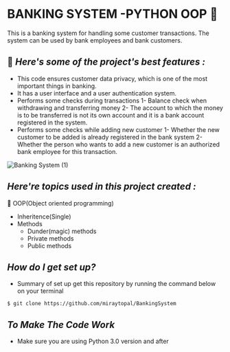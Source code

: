 
# BANKING SYSTEM -PYTHON OOP :snake:

This is a banking system for handling some customer transactions. The system can be used by bank employees and bank customers.

:unicorn: *Here's some of the project's best features :*
--
- This code ensures customer data privacy, which is one of the most important things in banking.
- It has a user interface and a user authentication system.
- Performs some checks during transactions
 1- Balance check when withdrawing and transferring money
 2- The account to which the money is to be transferred is not its own account and it is a bank account registered in the system.
- Performs some checks while adding new customer
 1- Whether the new customer to be added is already registered in the bank system
 2- Whether the person who wants to add a new customer is an authorized bank employee for this transaction.
 
 
![Banking System (1)](https://user-images.githubusercontent.com/75898277/192066382-c03ba8a1-aed7-46ca-8f5a-b2af01f774c9.jpg)
 

 ***Here're topics used in this project created :***
 --
 
  :key: OOP(Object oriented programming)
   - Inheritence(Single)
   - Methods
     - Dunder(magic) methods
     - Private methods
     - Public methods

***How do I get set up?***
--
- Summary of set up get this repository by running the command below on your terminal
```
$ git clone https://github.com/miraytopal/BankingSystem
```
***To Make The Code Work***
--

- Make sure you are using Python 3.0 version and after
